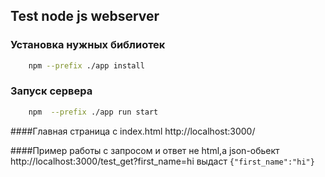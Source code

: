 ## Test node js webserver

### Установка нужных библиотек
```sh
    npm --prefix ./app install
```

### Запуск сервера
```sh
    npm  --prefix ./app run start
```

####Главная страница с index.html
http://localhost:3000/

####Пример работы с запросом и ответ не html,а json-обьект
http://localhost:3000/test_get?first_name=hi 
выдаст 
`{"first_name":"hi"}`

